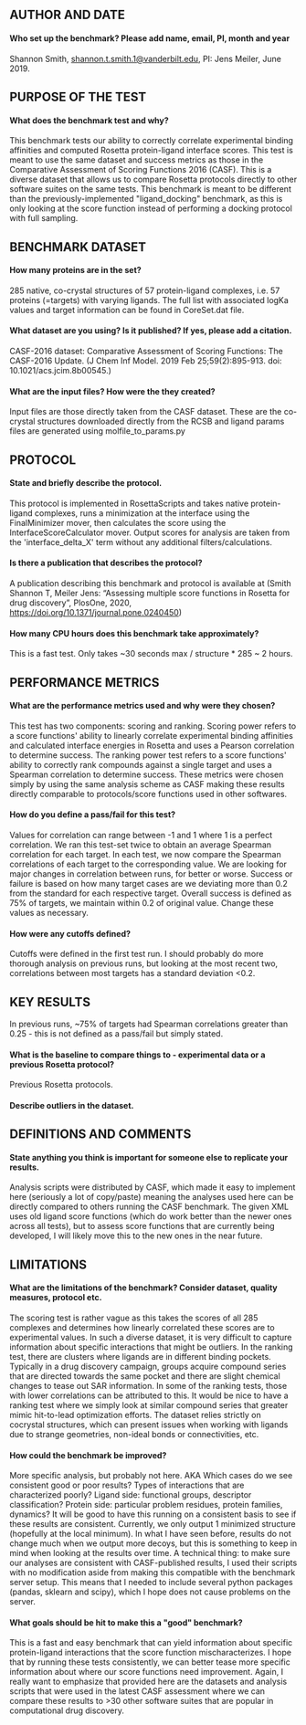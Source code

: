 ## AUTHOR AND DATE

#### Who set up the benchmark? Please add name, email, PI, month and year
Shannon Smith, shannon.t.smith.1@vanderbilt.edu, PI: Jens Meiler, June 2019. 

## PURPOSE OF THE TEST

#### What does the benchmark test and why?
This benchmark tests our ability to correctly correlate experimental binding affinities and computed Rosetta protein-ligand interface scores. This test is meant to use the same dataset and success metrics as those in the Comparative Assessment of Scoring Functions 2016 (CASF). This is a diverse dataset that allows us to compare Rosetta protocols directly to other software suites on the same tests.
This benchmark is meant to be different than the previously-implemented "ligand_docking" benchmark, as this is only looking at the score function instead of performing a docking protocol with full sampling. 

## BENCHMARK DATASET

#### How many proteins are in the set? 
285 native, co-crystal structures of 57 protein-ligand complexes, i.e. 57 proteins (=targets) with varying ligands. The full list with associated logKa values and target information can be found in CoreSet.dat file.

#### What dataset are you using? Is it published? If yes, please add a citation.
CASF-2016 dataset: Comparative Assessment of Scoring Functions: The CASF-2016 Update. (J Chem Inf Model. 2019 Feb 25;59(2):895-913. doi: 10.1021/acs.jcim.8b00545.)

#### What are the input files? How were the they created?
Input files are those directly taken from the CASF dataset. These are the co-crystal structures downloaded directly from the RCSB and ligand params files are generated using molfile_to_params.py

## PROTOCOL

#### State and briefly describe the protocol.
This protocol is implemented in RosettaScripts and takes native protein-ligand complexes, runs a minimization at the interface using the FinalMinimizer mover, then calculates the score using the InterfaceScoreCalculator mover.
Output scores for analysis are taken from the 'interface_delta_X' term without any additional filters/calculations. 

#### Is there a publication that describes the protocol?
A publication describing this benchmark and protocol is available at (Smith Shannon T, Meiler Jens: “Assessing multiple score functions in Rosetta for drug discovery”, PlosOne, 2020, https://doi.org/10.1371/journal.pone.0240450)

#### How many CPU hours does this benchmark take approximately?
This is a fast test. Only takes ~30 seconds max / structure * 285 ~ 2 hours. 

## PERFORMANCE METRICS

#### What are the performance metrics used and why were they chosen?
This test has two components: scoring and ranking. Scoring power refers to a score functions' ability to linearly correlate experimental binding affinities and calculated interface energies in Rosetta and uses a Pearson correlation to determine success. The ranking power test refers to a score functions' ability to correctly rank compounds against a single target and uses a Spearman correlation to determine success.
These metrics were chosen simply by using the same analysis scheme as CASF making these results directly comparable to protocols/score functions used in other softwares. 

#### How do you define a pass/fail for this test?
Values for correlation can range between -1 and 1 where 1 is a perfect correlation. 
We ran this test-set twice to obtain an average Spearman correlation for each target. In each test, we now compare the Spearman correlations of each target to the corresponding value. We are looking for major changes in correlation between runs, for better or worse. Success or failure is based on how many target cases are we deviating more than 0.2 from the standard for each respective target. Overall success is defined as 75% of targets, we maintain within 0.2 of original value. Change these values as necessary. 

#### How were any cutoffs defined?
Cutoffs were defined in the first test run. I should probably do more thorough analysis on previous runs, but looking at the most recent two, correlations between most targets has a standard deviation <0.2.  

## KEY RESULTS

In previous runs, ~75% of targets had Spearman correlations greater than 0.25 - this is not defined as a pass/fail but simply stated.

#### What is the baseline to compare things to - experimental data or a previous Rosetta protocol?
Previous Rosetta protocols. 

#### Describe outliers in the dataset. 

## DEFINITIONS AND COMMENTS

#### State anything you think is important for someone else to replicate your results. 
Analysis scripts were distributed by CASF, which made it easy to implement here (seriously a lot of copy/paste) meaning the analyses used here can be directly compared to others running the CASF benchmark. 
The given XML uses old ligand score functions (which do work better than the newer ones across all tests), but to assess score functions that are currently being developed, I will likely move this to the new ones in the near future.

## LIMITATIONS

#### What are the limitations of the benchmark? Consider dataset, quality measures, protocol etc. 
The scoring test is rather vague as this takes the scores of all 285 complexes and determines how linearly correlated these scores are to experimental values. In such a diverse dataset, it is very difficult to capture information about specific interactions that might be outliers. 
In the ranking test, there are clusters where ligands are in different binding pockets. Typically in a drug discovery campaign, groups acquire compound series that are directed towards the same pocket and there are slight chemical changes to tease out SAR information. In some of the ranking tests, those with lower correlations can be attributed to this. It would be nice to have a ranking test where we simply look at similar compound series that greater mimic hit-to-lead optimization efforts. 
The dataset relies strictly on cocrystal structures, which can present issues when working with ligands due to strange geometries, non-ideal bonds or connectivities, etc. 

#### How could the benchmark be improved?
More specific analysis, but probably not here. AKA Which cases do we see consistent good or poor results? Types of interactions that are characterized poorly? Ligand side: functional groups, descriptor classification? Protein side: particular problem residues, protein families, dynamics? It will be good to have this running on a consistent basis to see if these results are consistent. Currently, we only output 1 minimized structure (hopefully at the local minimum). In what I have seen before, results do not change much when we output more decoys, but this is something to keep in mind when looking at the results over time. 
A technical thing: to make sure our analyses are consistent with CASF-published results, I used their scripts with no modification aside from making this compatible with the benchmark server setup. This means that I needed to include several python packages (pandas, sklearn and scipy), which I hope does not cause problems on the server. 

#### What goals should be hit to make this a "good" benchmark?
This is a fast and easy benchmark that can yield information about specific protein-ligand interactions that the score function mischaracterizes. I hope that by running these tests consistently, we can better tease more specific information about where our score functions need improvement. 
Again, I really want to emphasize that provided here are the datasets and analysis scripts that were used in the latest CASF assessment where we can compare these results to >30 other software suites that are popular in computational drug discovery. 

